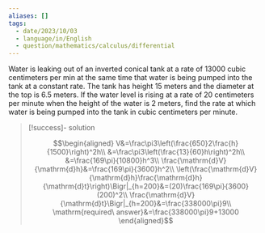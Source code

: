 ```yaml
---
aliases: []
tags:
  - date/2023/10/03
  - language/in/English
  - question/mathematics/calculus/differential
---
```


Water is leaking out of an inverted conical tank at a rate of 13000 cubic centimeters per min at the same time that water is being pumped into the tank at a constant rate. The tank has height 15 meters and the diameter at the top is 6.5 meters. If the water level is rising at a rate of 20 centimeters per minute when the height of the water is 2 meters, find the rate at which water is being pumped into the tank in cubic centimeters per minute.

> [!success]- solution
>
> $$\begin{aligned}
V&=\frac\pi3\left(\frac{650}2\frac{h}{1500}\right)^2h\\
&=\frac\pi3\left(\frac{13}{60}h\right)^2h\\
&=\frac{169\pi}{10800}h^3\\
\frac{\mathrm{d}V}{\mathrm{d}h}&=\frac{169\pi}{3600}h^2\\
\left(\frac{\mathrm{d}V}{\mathrm{d}h}\frac{\mathrm{d}h}{\mathrm{d}t}\right)\Bigr|_{h=200}&=(20)\frac{169\pi}{3600}(200)^2\\
\frac{\mathrm{d}V}{\mathrm{d}t}\Bigr|_{h=200}&=\frac{338000\pi}9\\
\mathrm{required\ answer}&=\frac{338000\pi}9+13000
\end{aligned}$$
